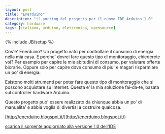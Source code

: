 ```yaml
---
layout: post
title: "Enerduino"
description: "il porting del progetto per il nuovo IDE Arduino 1.0"
category: hardware
tags: [italiano, arduino, elettronica, opensource]
---
```

{% include JB/setup %}


Cos'e' Enerduino? Un progetto nato per controllare il consumo di energia nella mia casa. E perche' dovrei fare questo tipo di monitoraggio, chiederete voi? Per esempio per capire le mie abitudini di consumo, per valutare offerte biorarie. Oppure solo per capire dove consumo di piu' e magari risparmiare un po' di energia.

Esistono molti strumenti per poter fare questo tipo di monitoraggio che si possono acquistare su internet. Questa e' la mia soluzione fai-da-te, basata sul controller hardware Arduino.

Questo progetto puo' essere realizzato da chiunque abbia un po' di manualita' e abbia voglia di divertisi a costruire qualcosa.

[http://enerduino.blogspot.it/](http://enerduino.blogspot.it/)

[scarica il sorgente aggiornato alla versione 1.0 dell'IDE](/files/enerduino.zip)

